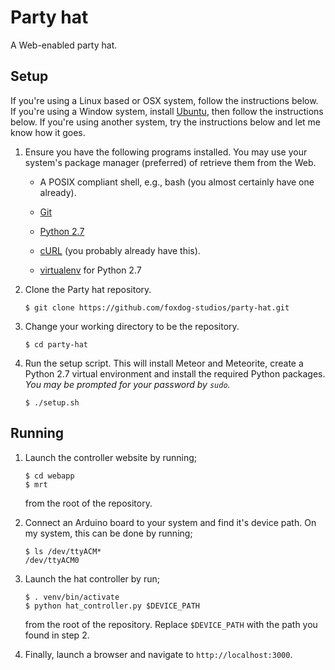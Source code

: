 Party hat
=========

A Web-enabled party hat.


Setup
-----

If you're using a Linux based or OSX system, follow the instructions below. If
you're using a Window system, install [Ubuntu](http://www.ubuntu.com/desktop),
then follow the instructions below. If you're using another system, try the
instructions below and let me know how it goes.

1.  Ensure you have the following programs installed. You may use your system's
    package manager (preferred) of retrieve them from the Web.

    * A POSIX compliant shell, e.g., bash (you almost certainly have one
      already).

    * [Git](http://git-scm.com/downloads)

    * [Python 2.7](https://www.python.org/download/releases/2.7.6/)

    * [cURL](http://curl.haxx.se/download.html) (you probably already have
      this).

    * [virtualenv](http://www.virtualenv.org/en/latest/) for Python 2.7


2.  Clone the Party hat repository.

    ```shell
    $ git clone https://github.com/foxdog-studios/party-hat.git
    ```

3.  Change your working directory to be the repository.

    ```shell
    $ cd party-hat
    ```

5.  Run the setup script. This will install Meteor and Meteorite, create a
    Python 2.7 virtual environment and install the required Python packages.
    *You may be prompted for your password by `sudo`.*

    ```shell
    $ ./setup.sh
    ```

Running
-------

1. Launch the controller website by running;

    ```shell
    $ cd webapp
    $ mrt
    ```

    from the root of the repository.

2. Connect an Arduino board to your system and find it's device path. On my
   system, this can be done by running;

   ```shell
   $ ls /dev/ttyACM*
   /dev/ttyACM0
   ```

3. Launch the hat controller by run;

    ```shell
    $ . venv/bin/activate
    $ python hat_controller.py $DEVICE_PATH
    ```

    from the root of the repository. Replace `$DEVICE_PATH` with the path you
    found in step 2.

4. Finally, launch a browser and navigate to `http://localhost:3000`.

